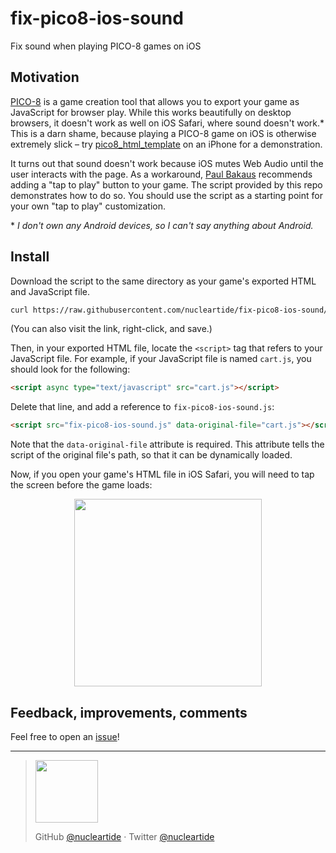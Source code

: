 # fix-pico8-ios-sound

Fix sound when playing PICO-8 games on iOS

## Motivation

[PICO-8](https://www.lexaloffle.com/pico-8.php) is a game creation tool that allows you to export your game as JavaScript for browser play. While this works beautifully on desktop browsers, it doesn't work as well on iOS Safari, where sound doesn't work.\* This is a darn shame, because playing a PICO-8 game on iOS is otherwise extremely slick – try [pico8_html_template](https://github.com/headjump/pico8_html_template) on an iPhone for a demonstration.

It turns out that sound doesn't work because iOS mutes Web Audio until the user interacts with the page. As a workaround, [Paul Bakaus](https://paulbakaus.com/tutorials/html5/web-audio-on-ios/) recommends adding a "tap to play" button to your game. The script provided by this repo demonstrates how to do so. You should use the script as a starting point for your own "tap to play" customization.

\* _I don't own any Android devices, so I can't say anything about Android._

## Install

Download the script to the same directory as your game's exported HTML and JavaScript file.

```bash
curl https://raw.githubusercontent.com/nucleartide/fix-pico8-ios-sound/master/fix-pico8-ios-sound.js --output fix-pico8-ios-sound.js
```

(You can also visit the link, right-click, and save.)

Then, in your exported HTML file, locate the `<script>` tag that refers to your JavaScript file. For example, if your JavaScript file is named `cart.js`, you should look for the following:

```html
<script async type="text/javascript" src="cart.js"></script>
```

Delete that line, and add a reference to `fix-pico8-ios-sound.js`:

```html
<script src="fix-pico8-ios-sound.js" data-original-file="cart.js"></script>
```

Note that the `data-original-file` attribute is required. This attribute tells the script of the original file's path, so that it can be dynamically loaded.

Now, if you open your game's HTML file in iOS Safari, you will need to tap the screen before the game loads:

<p align="center">
  <a href="https://user-images.githubusercontent.com/914228/32412008-2c3fa8de-c1c1-11e7-816b-00301a209c11.jpeg">
    <img width="300" src="https://user-images.githubusercontent.com/914228/32412008-2c3fa8de-c1c1-11e7-816b-00301a209c11.jpeg">
  </a>
</p>

## Feedback, improvements, comments

Feel free to open an [issue](https://github.com/nucleartide/fix-pico8-ios-sound/issues/new)!

---

> <a href="https://twitter.com/nucleartide">
>   <img width="100" src="https://user-images.githubusercontent.com/914228/32412070-c4ca8fa0-c1c2-11e7-93c7-e39e46c1fcb4.png">
> </a>
>
> GitHub [@nucleartide](https://github.com/nucleartide) · Twitter [@nucleartide](https://twitter.com/nucleartide)
